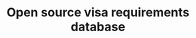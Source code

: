 ---
layout: default
img: ipad.png
category: Services
title: Open source visa requirements database
description: |
---